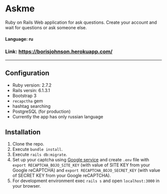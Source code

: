 Askme
======================
Ruby on Rails Web application for ask questions. Create your account and wait for questions or ask someone else.
#### Language: ru
### Link: https://borisjohnson.herokuapp.com/
----------------------
## Configuration

+ Ruby version: 2.7.2
+ Rails versin: 6.1.3.1
+ Bootstrap 3
+ `recapctha` gem
+ hashtag searching 
+ PostgreSQL (for production)
+ Currently the app has only russian language

## Installation

1. Clone the repo.
2. Execute `bundle install`.
3. Execute `rails db:migrate`.
4. Set up your captcha using [Google service](https://www.google.com/recaptcha/about/) and create `.env` file with `export RECAPTCHA_BOJO_SITE_KEY` (with value of SITE KEY from your Google reCAPTCHA)  and `export RECAPTCHA_BOJO_SECRET_KEY` (with value of SECRET KEY from your Google reCAPTCHA). 
5. For development environment exec `rails s` and open `localhost:3000` in your browser.  
